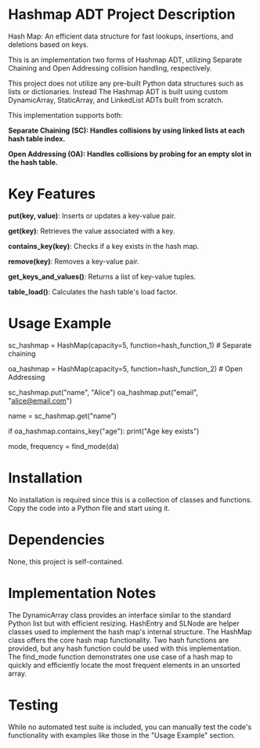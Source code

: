 # Hashmap ADT Project Description

Hash Map: An efficient data structure for fast lookups, insertions, and deletions based on keys.

This is an implementation two forms of Hashmap ADT, utilizing Separate Chaining and Open Addressing collision handling, respectively.

This project does not utilize any pre-built Python data structures such as lists or dictionaries. 
Instead The Hashmap ADT is built using custom DynamicArray, StaticArray, and LinkedList ADTs built from scratch.

This implementation supports both:

**Separate Chaining (SC): Handles collisions by using linked lists at each hash table index.**

**Open Addressing (OA): Handles collisions by probing for an empty slot in the hash table.**

# Key Features

**put(key, value)**: Inserts or updates a key-value pair.

**get(key)**: Retrieves the value associated with a key.

**contains_key(key)**: Checks if a key exists in the hash map.

**remove(key)**: Removes a key-value pair.

**get_keys_and_values()**: Returns a list of key-value tuples.

**table_load()**: Calculates the hash table's load factor.

# Usage Example

sc_hashmap = HashMap(capacity=5, function=hash_function_1)  # Separate chaining

oa_hashmap = HashMap(capacity=5, function=hash_function_2)  # Open Addressing

sc_hashmap.put("name", "Alice")
oa_hashmap.put("email", "alice@email.com")

name = sc_hashmap.get("name") 

if oa_hashmap.contains_key("age"):
    print("Age key exists")

mode, frequency = find_mode(da)

# Installation

No installation is required since this is a collection of classes and functions. Copy the code into a Python file and start using it.

# Dependencies

None, this project is self-contained.

# Implementation Notes

The DynamicArray class provides an interface similar to the standard Python list but with efficient resizing.
HashEntry and SLNode are helper classes used to implement the hash map's internal structure.
The HashMap class offers the core hash map functionality.
Two hash functions are provided, but any hash function could be used with this implementation.
The find_mode function demonstrates one use case of a hash map to quickly and efficiently locate the most frequent elements in an unsorted array.

# Testing

While no automated test suite is included, you can manually test the code's functionality with examples like those in the "Usage Example" section.

